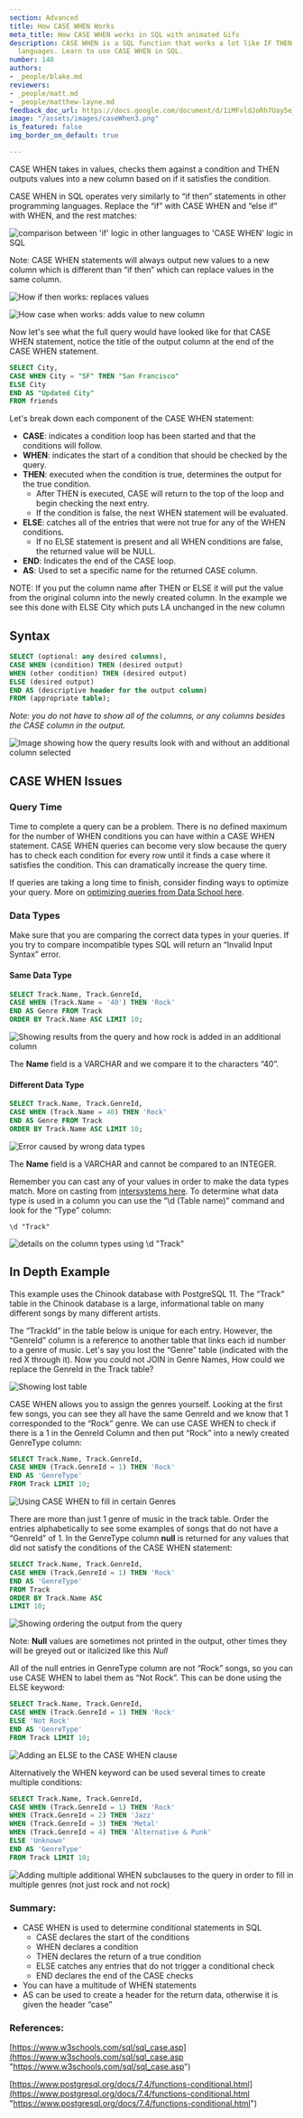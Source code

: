 ```yaml
---
section: Advanced
title: How CASE WHEN Works
meta_title: How CASE WHEN works in SQL with animated Gifs
description: CASE WHEN is a SQL function that works a lot like IF THEN in other programming
  languages. Learn to use CASE WHEN in SQL.
number: 140
authors:
- _people/blake.md
reviewers:
- _people/matt.md
- _people/matthew-layne.md
feedback_doc_url: https://docs.google.com/document/d/1iMFvldJoRh7Uay5e_AW7sy9lKbyR5n24yeJbuuyAmsk/edit?usp=sharing
image: "/assets/images/caseWhen3.png"
is_featured: false
img_border_on_default: true

---
```

CASE WHEN takes in values, checks them against a condition and THEN outputs values into a new column based on if it satisfies the condition.

CASE WHEN in SQL operates very similarly to “if then” statements in other programming languages. Replace the “if” with CASE WHEN and “else if” with WHEN, and the rest matches:

![comparison between 'if' logic in other languages to 'CASE WHEN' logic in SQL](/assets/images/how-to-teach-people-sql/appendix/case_when/caseWhen1.png)

Note: CASE WHEN statements will always output new values to a new column which is different than “if then” which can replace values in the same column.

![How if then works: replaces values](/assets/images/how-to-teach-people-sql/appendix/case_when/caseWhen2.png)

![How case when works: adds value to new column](/assets/images/how-to-teach-people-sql/appendix/case_when/caseWhen3.png)

Now let's see what the full query would have looked like for that CASE WHEN statement, notice the title of the output column at the end of the CASE WHEN statement.

```sql
SELECT City,
CASE WHEN City = "SF" THEN "San Francisco"
ELSE City
END AS "Updated City"  
FROM friends
```

Let's break down each component of the CASE WHEN statement:

* **CASE**: indicates a condition loop has been started and that the conditions will follow.
* **WHEN**: indicates the start of a condition that should be checked by the query.
* **THEN**: executed when the condition is true, determines the output for the true condition.
  * After THEN is executed, CASE will return to the top of the loop and begin checking the next entry.
  * If the condition is false, the next WHEN statement will be evaluated.
* **ELSE**: catches all of the entries that were not true for any of the WHEN conditions.
  * If no ELSE statement is present and all WHEN conditions are false, the returned value will be NULL.
* **END**: Indicates the end of the CASE loop.
* **AS**: Used to set a specific name for the returned CASE column.

NOTE: If you put the column name after THEN or ELSE it will put the value from the original column into the newly created column. In the example we see this done with ELSE City which puts LA unchanged in the new column

## **Syntax**

```sql
SELECT (optional: any desired columns),
CASE WHEN (condition) THEN (desired output)
WHEN (other condition) THEN (desired output)
ELSE (desired output)
END AS (descriptive header for the output column)
FROM (appropriate table);
```

_Note: you do not have to show all of the columns, or any columns besides the CASE column in the output._

![Image showing how the query results look with and without an additional column selected](/assets/images/how-to-teach-people-sql/appendix/case_when/caseWhen4.png)

## **CASE WHEN Issues**

### Query Time

Time to complete a query can be a problem. There is no defined maximum for the number of WHEN conditions you can have within a CASE WHEN statement. CASE WHEN queries can become very slow because the query has to check each condition for every row until it finds a case where it satisfies the condition. This can dramatically increase the query time.

If queries are taking a long time to finish, consider finding ways to optimize your query. More on [optimizing queries from Data School here](https://dataschool.com/sql-optimization/optimize-your-sql-query/).

### Data Types

Make sure that you are comparing the correct data types in your queries. If you try to compare incompatible types SQL will return an “Invalid Input Syntax” error.

#### **Same Data Type**

```sql
SELECT Track.Name, Track.GenreId,
CASE WHEN (Track.Name = '40') THEN 'Rock'
END AS Genre FROM Track
ORDER BY Track.Name ASC LIMIT 10;
```

![Showing results from the query and how rock is added in an additional column](/assets/images/how-to-teach-people-sql/appendix/case_when/caseWhen5.png)

The **Name** field is a VARCHAR and we compare it to the characters “40”.

#### **Different Data Type**

```sql
SELECT Track.Name, Track.GenreId,
CASE WHEN (Track.Name = 40) THEN 'Rock'
END AS Genre FROM Track
ORDER BY Track.Name ASC LIMIT 10;
```

![Error caused by wrong data types](/assets/images/how-to-teach-people-sql/appendix/case_when/caseWhen6.png)

The **Name** field is a VARCHAR and cannot be compared to an INTEGER.

Remember you can cast any of your values in order to make the data types match. More on casting from [intersystems here](https://docs.intersystems.com/latest/csp/docbook/DocBook.UI.Page.cls?KEY=RSQL_cast). To determine what data type is used in a column you can use the “\\d (Table name)” command and look for the “Type” column:

```code
\d "Track"
```

![details on the column types using \\d "Track"](/assets/images/how-to-teach-people-sql/appendix/case_when/caseWhen7.png)

## **In Depth Example**

This example uses the Chinook database with PostgreSQL 11. The “Track” table in the Chinook database is a large, informational table on many different songs by many different artists.

The “TrackId” in the table below is unique for each entry. However, the “GenreId” column is a reference to another table that links each id number to a genre of music. Let's say you lost the “Genre” table (indicated with the red X through it). Now you could not JOIN in Genre Names, How could we replace the GenreId in the Track table?

![Showing lost table](/assets/images/how-to-teach-people-sql/appendix/case_when/caseWhen8.png)

CASE WHEN allows you to assign the genres yourself. Looking at the first few songs, you can see they all have the same GenreId and we know that 1 corresponded to the “Rock” genre. We can use CASE WHEN to check if there is a 1 in the GenreId Column and then put “Rock” into a newly created GenreType column:

```sql
SELECT Track.Name, Track.GenreId,
CASE WHEN (Track.GenreId = 1) THEN 'Rock'
END AS 'GenreType'
FROM Track LIMIT 10;
```

![Using CASE WHEN to fill in certain Genres](/assets/images/how-to-teach-people-sql/appendix/case_when/caseWhen9.png)

There are more than just 1 genre of music in the track table. Order the entries alphabetically to see some examples of songs that do not have a “GenreId” of 1. In the GenreType column **null** is returned for any values that did not satisfy the conditions of the CASE WHEN statement:

```sql
SELECT Track.Name, Track.GenreId,
CASE WHEN (Track.GenreId = 1) THEN 'Rock'
END AS 'GenreType'
FROM Track
ORDER BY Track.Name ASC
LIMIT 10;
```

![Showing ordering the output from the query](/assets/images/how-to-teach-people-sql/appendix/case_when/caseWhen10.png)

Note: **Null** values are sometimes not printed in the output, other times they will be greyed out or italicized like this _Null_

All of the null entries in GenreType column are not “Rock” songs, so you can use CASE WHEN to label them as “Not Rock”. This can be done using the ELSE keyword:

```sql
SELECT Track.Name, Track.GenreId,
CASE WHEN (Track.GenreId = 1) THEN 'Rock'
ELSE 'Not Rock'
END AS 'GenreType'
FROM Track LIMIT 10;
```

![Adding an ELSE to the CASE WHEN clause](/assets/images/how-to-teach-people-sql/appendix/case_when/caseWhen11.png)

Alternatively the WHEN keyword can be used several times to create multiple conditions:

```sql
SELECT Track.Name, Track.GenreId,
CASE WHEN (Track.GenreId = 1) THEN 'Rock'
WHEN (Track.GenreId = 2) THEN 'Jazz'
WHEN (Track.GenreId = 3) THEN 'Metal'
WHEN (Track.GenreId = 4) THEN 'Alternative & Punk'
ELSE 'Unknown'
END AS 'GenreType'
FROM Track LIMIT 10;
```

![Adding multiple additional WHEN subclauses to the query in order to fill in multiple genres (not just rock and not rock)](/assets/images/how-to-teach-people-sql/appendix/case_when/caseWhen12.png)

### **Summary:**

* CASE WHEN is used to determine conditional statements in SQL
  * CASE declares the start of the conditions
  * WHEN declares a condition
  * THEN declares the return of a true condition
  * ELSE catches any entries that do not trigger a conditional check
  * END declares the end of the CASE checks
* You can have a multitude of WHEN statements
* AS can be used to create a header for the return data, otherwise it is given the header “case”

### **References:**

[https://www.w3schools.com/sql/sql_case.asp](https://www.w3schools.com/sql/sql_case.asp "https://www.w3schools.com/sql/sql_case.asp")

[https://www.postgresql.org/docs/7.4/functions-conditional.html](https://www.postgresql.org/docs/7.4/functions-conditional.html "https://www.postgresql.org/docs/7.4/functions-conditional.html")